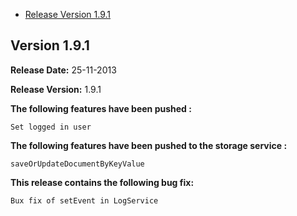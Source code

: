 * [Release Version 1.9.1](https://github.com/shephertz/App42_JAVASCRIPT_SDK/blob/master/Change%20Log.md#version-191)




## Version 1.9.1

**Release Date:** 25-11-2013

**Release Version:** 1.9.1


**The following features have been pushed :**

```
Set logged in user
```

**The following features have been pushed to the storage service :**

```
saveOrUpdateDocumentByKeyValue
```

**This release contains the following bug fix:**

```
Bux fix of setEvent in LogService
```
